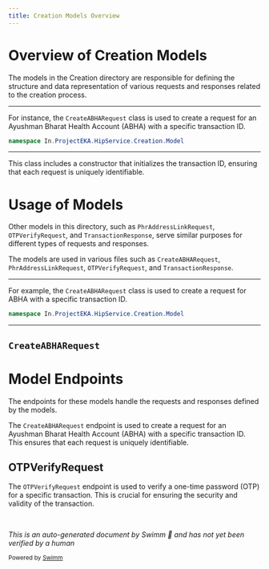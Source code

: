 ```yaml
---
title: Creation Models Overview
---
```

# Overview of Creation Models

The models in the Creation directory are responsible for defining the structure and data representation of various requests and responses related to the creation process.

<SwmSnippet path="/src/In.ProjectEKA.HipService/Creation/Model/CreateABHARequest.cs" line="5">

---

For instance, the <SwmToken path="src/In.ProjectEKA.HipService/Creation/Model/CreateABHARequest.cs" pos="7:5:5" line-data="    public class CreateABHARequest">`CreateABHARequest`</SwmToken> class is used to create a request for an Ayushman Bharat Health Account (ABHA) with a specific transaction ID.

```c#
namespace In.ProjectEKA.HipService.Creation.Model
```

---

</SwmSnippet>

This class includes a constructor that initializes the transaction ID, ensuring that each request is uniquely identifiable.

# Usage of Models

Other models in this directory, such as `PhrAddressLinkRequest`, `OTPVerifyRequest`, and `TransactionResponse`, serve similar purposes for different types of requests and responses.

The models are used in various files such as <SwmToken path="src/In.ProjectEKA.HipService/Creation/Model/CreateABHARequest.cs" pos="7:5:5" line-data="    public class CreateABHARequest">`CreateABHARequest`</SwmToken>, `PhrAddressLinkRequest`, `OTPVerifyRequest`, and `TransactionResponse`.

<SwmSnippet path="/src/In.ProjectEKA.HipService/Creation/Model/CreateABHARequest.cs" line="5">

---

For example, the <SwmToken path="src/In.ProjectEKA.HipService/Creation/Model/CreateABHARequest.cs" pos="7:5:5" line-data="    public class CreateABHARequest">`CreateABHARequest`</SwmToken> class is used to create a request for ABHA with a specific transaction ID.

```c#
namespace In.ProjectEKA.HipService.Creation.Model
```

---

</SwmSnippet>

## <SwmToken path="src/In.ProjectEKA.HipService/Creation/Model/CreateABHARequest.cs" pos="7:5:5" line-data="    public class CreateABHARequest">`CreateABHARequest`</SwmToken>

# Model Endpoints

The endpoints for these models handle the requests and responses defined by the models.

The <SwmToken path="src/In.ProjectEKA.HipService/Creation/Model/CreateABHARequest.cs" pos="7:5:5" line-data="    public class CreateABHARequest">`CreateABHARequest`</SwmToken> endpoint is used to create a request for an Ayushman Bharat Health Account (ABHA) with a specific transaction ID. This ensures that each request is uniquely identifiable.

## OTPVerifyRequest

The `OTPVerifyRequest` endpoint is used to verify a one-time password (OTP) for a specific transaction. This is crucial for ensuring the security and validity of the transaction.

&nbsp;

*This is an auto-generated document by Swimm 🌊 and has not yet been verified by a human*

<SwmMeta version="3.0.0" repo-id="Z2l0aHViJTNBJTNBaGlwLXNlcnZpY2UlM0ElM0FTd2ltbS1EZW1v" repo-name="hip-service"><sup>Powered by [Swimm](/)</sup></SwmMeta>
